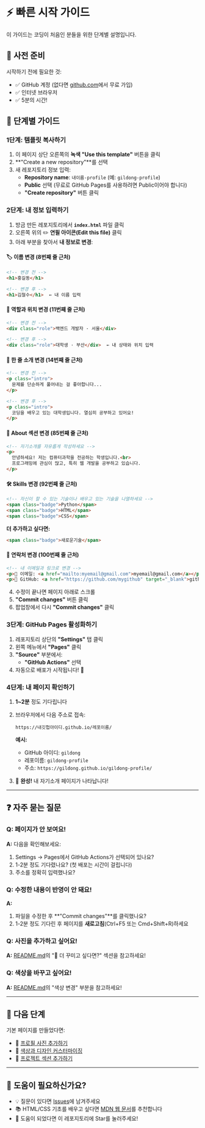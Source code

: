 # ⚡ 빠른 시작 가이드

이 가이드는 코딩이 처음인 분들을 위한 단계별 설명입니다.

## 📝 사전 준비

시작하기 전에 필요한 것:
- ✅ GitHub 계정 (없다면 [github.com](https://github.com)에서 무료 가입)
- ✅ 인터넷 브라우저
- ✅ 5분의 시간!

## 🎯 단계별 가이드

### 1단계: 템플릿 복사하기

1. 이 페이지 상단 오른쪽의 **녹색 "Use this template"** 버튼을 클릭
2. **"Create a new repository"**를 선택
3. 새 레포지토리 정보 입력:
   - **Repository name**: `내이름-profile` (예: `gildong-profile`)
   - **Public** 선택 (무료로 GitHub Pages를 사용하려면 Public이어야 합니다)
   - **"Create repository"** 버튼 클릭

### 2단계: 내 정보 입력하기

1. 방금 만든 레포지토리에서 **`index.html`** 파일 클릭
2. 오른쪽 위의 ✏️ **연필 아이콘(Edit this file)** 클릭
3. 아래 부분을 찾아서 **내 정보로 변경**:

#### 🏷️ 이름 변경 (8번째 줄 근처)
```html
<!-- 변경 전 -->
<h1>홍길동</h1>

<!-- 변경 후 -->
<h1>김철수</h1>  ← 내 이름 입력
```

#### 📍 역할과 위치 변경 (11번째 줄 근처)
```html
<!-- 변경 전 -->
<div class="role">백엔드 개발자 · 서울</div>

<!-- 변경 후 -->
<div class="role">대학생 · 부산</div>  ← 내 상태와 위치 입력
```

#### 💬 한 줄 소개 변경 (14번째 줄 근처)
```html
<!-- 변경 전 -->
<p class="intro">
  문제를 단순하게 풀어내는 걸 좋아합니다...
</p>

<!-- 변경 후 -->
<p class="intro">
  코딩을 배우고 있는 대학생입니다. 열심히 공부하고 있어요!
</p>
```

#### 📖 About 섹션 변경 (85번째 줄 근처)
```html
<!-- 자기소개를 자유롭게 작성하세요 -->
<p>
  안녕하세요! 저는 컴퓨터과학을 전공하는 학생입니다.<br>
  프로그래밍에 관심이 많고, 특히 웹 개발을 공부하고 있습니다.
</p>
```

#### 🛠 Skills 변경 (92번째 줄 근처)
```html
<!-- 자신이 할 수 있는 기술이나 배우고 있는 기술을 나열하세요 -->
<span class="badge">Python</span>
<span class="badge">HTML</span>
<span class="badge">CSS</span>
```

**더 추가하고 싶다면:**
```html
<span class="badge">새로운기술</span>
```

#### 📧 연락처 변경 (100번째 줄 근처)
```html
<!-- 내 이메일과 링크로 변경 -->
<p>📧 이메일: <a href="mailto:myemail@gmail.com">myemail@gmail.com</a></p>
<p>🐙 GitHub: <a href="https://github.com/mygithub" target="_blank">github.com/mygithub</a></p>
```

4. 수정이 끝나면 페이지 아래로 스크롤
5. **"Commit changes"** 버튼 클릭
6. 팝업창에서 다시 **"Commit changes"** 클릭

### 3단계: GitHub Pages 활성화하기

1. 레포지토리 상단의 **"Settings"** 탭 클릭
2. 왼쪽 메뉴에서 **"Pages"** 클릭
3. **"Source"** 부분에서:
   - **"GitHub Actions"** 선택
4. 자동으로 배포가 시작됩니다! 🚀

### 4단계: 내 페이지 확인하기

1. **1~2분** 정도 기다립니다
2. 브라우저에서 다음 주소로 접속:
   ```
   https://내깃헙아이디.github.io/레포이름/
   ```
   
   **예시:**
   - GitHub 아이디: `gildong`
   - 레포이름: `gildong-profile`
   - 주소: `https://gildong.github.io/gildong-profile/`

3. 🎉 **완성!** 내 자기소개 페이지가 나타납니다!

---

## ❓ 자주 묻는 질문

### Q: 페이지가 안 보여요!
**A:** 다음을 확인해보세요:
1. Settings → Pages에서 GitHub Actions가 선택되어 있나요?
2. 1-2분 정도 기다렸나요? (첫 배포는 시간이 걸립니다)
3. 주소를 정확히 입력했나요?

### Q: 수정한 내용이 반영이 안 돼요!
**A:** 
1. 파일을 수정한 후 **"Commit changes"**를 클릭했나요?
2. 1-2분 정도 기다린 후 페이지를 **새로고침**(Ctrl+F5 또는 Cmd+Shift+R)하세요

### Q: 사진을 추가하고 싶어요!
**A:** [README.md](README.md)의 "🎨 더 꾸미고 싶다면?" 섹션을 참고하세요!

### Q: 색상을 바꾸고 싶어요!
**A:** [README.md](README.md)의 "색상 변경" 부분을 참고하세요!

---

## 🎨 다음 단계

기본 페이지를 만들었다면:
- 📸 [프로필 사진 추가하기](README.md#-프로필-사진-추가하기)
- 🎨 [색상과 디자인 커스터마이징](README.md#-색상-바꾸기)
- 📂 [프로젝트 섹션 추가하기](README.md#-프로젝트-섹션-추가하기)

---

## 💬 도움이 필요하신가요?

- 💡 질문이 있다면 [Issues](../../issues)에 남겨주세요
- 📚 HTML/CSS 기초를 배우고 싶다면 [MDN 웹 문서](https://developer.mozilla.org/ko/)를 추천합니다
- 🌟 도움이 되었다면 이 레포지토리에 Star를 눌러주세요!
